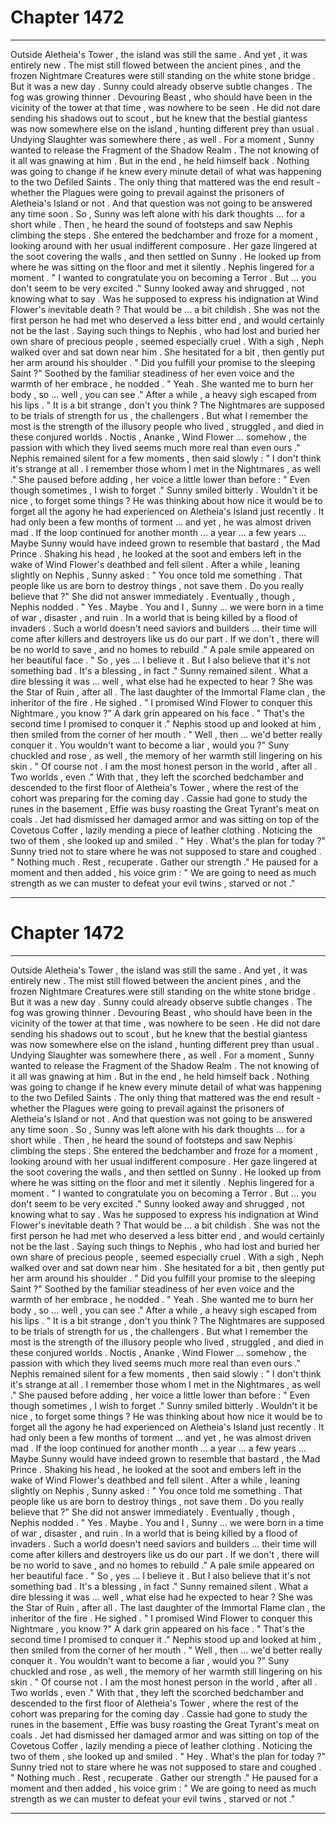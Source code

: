 
# Chapter 1472


---

Outside Aletheia's Tower , the island was still the same . And yet , it was entirely new . The mist still flowed between the ancient pines , and the frozen Nightmare Creatures were still standing on the white stone bridge . But it was a new day . Sunny could already observe subtle changes .
The fog was growing thinner . Devouring Beast , who should have been in the vicinity of the tower at that time , was nowhere to be seen . He did not dare sending his shadows out to scout , but he knew that the bestial giantess was now somewhere else on the island , hunting different prey than usual . Undying Slaughter was somewhere there , as well .
For a moment , Sunny wanted to release the Fragment of the Shadow Realm . The not knowing of it all was gnawing at him . But in the end , he held himself back .
Nothing was going to change if he knew every minute detail of what was happening to the two Defiled Saints . The only thing that mattered was the end result - whether the Plagues were going to prevail against the prisoners of Aletheia's Island or not . And that question was not going to be answered any time soon .
So , Sunny was left alone with his dark thoughts ... for a short while .
Then , he heard the sound of footsteps and saw Nephis climbing the steps . She entered the bedchamber and froze for a moment , looking around with her usual indifferent composure . Her gaze lingered at the soot covering the walls , and then settled on Sunny .
He looked up from where he was sitting on the floor and met it silently .
Nephis lingered for a moment .
" I wanted to congratulate you on becoming a Terror . But ... you don't seem to be very excited ."
Sunny looked away and shrugged , not knowing what to say . Was he supposed to express his indignation at Wind Flower's inevitable death ? That would be ... a bit childish . She was not the first person he had met who deserved a less bitter end , and would certainly not be the last .
Saying such things to Nephis , who had lost and buried her own share of precious people , seemed especially cruel .
With a sigh , Neph walked over and sat down near him . She hesitated for a bit , then gently put her arm around his shoulder .
" Did you fulfill your promise to the sleeping Saint ?"
Soothed by the familiar steadiness of her even voice and the warmth of her embrace , he nodded .
" Yeah . She wanted me to burn her body , so ... well , you can see ."
After a while , a heavy sigh escaped from his lips .
" It is a bit strange , don't you think ? The Nightmares are supposed to be trials of strength for us , the challengers . But what I remember the most is the strength of the illusory people who lived , struggled , and died in these conjured worlds . Noctis , Ananke , Wind Flower ... somehow , the passion with which they lived seems much more real than even ours ."
Nephis remained silent for a few moments , then said slowly :
" I don't think it's strange at all . I remember those whom I met in the Nightmares , as well ."
She paused before adding , her voice a little lower than before :
" Even though sometimes , I wish to forget ."
Sunny smiled bitterly .
Wouldn't it be nice , to forget some things ? He was thinking about how nice it would be to forget all the agony he had experienced on Aletheia's Island just recently . It had only been a few months of torment ... and yet , he was almost driven mad .
If the loop continued for another month ... a year ... a few years ...
Maybe Sunny would have indeed grown to resemble that bastard , the Mad Prince .
Shaking his head , he looked at the soot and embers left in the wake of Wind Flower's deathbed and fell silent .
After a while , leaning slightly on Nephis , Sunny asked :
" You once told me something . That people like us are born to destroy things , not save them . Do you really believe that ?"
She did not answer immediately . Eventually , though , Nephis nodded .
" Yes . Maybe . You and I , Sunny ... we were born in a time of war , disaster , and ruin . In a world that is being killed by a flood of invaders . Such a world doesn't need saviors and builders ... their time will come after killers and destroyers like us do our part . If we don't , there will be no world to save , and no homes to rebuild ."
A pale smile appeared on her beautiful face .
" So , yes ... I believe it . But I also believe that it's not something bad . It's a blessing , in fact ."
Sunny remained silent . What a dire blessing it was ... well , what else had he expected to hear ? She was the Star of Ruin , after all . The last daughter of the Immortal Flame clan , the inheritor of the fire .
He sighed .
" I promised Wind Flower to conquer this Nightmare , you know ?"
A dark grin appeared on his face .
" That's the second time I promised to conquer it ."
Nephis stood up and looked at him , then smiled from the corner of her mouth .
" Well , then ... we'd better really conquer it . You wouldn't want to become a liar , would you ?"
Suny chuckled and rose , as well , the memory of her warmth still lingering on his skin .
" Of course not . I am the most honest person in the world , after all . Two worlds , even ."
With that , they left the scorched bedchamber and descended to the first floor of Aletheia's Tower , where the rest of the cohort was preparing for the coming day .
Cassie had gone to study the runes in the basement , Effie was busy roasting the Great Tyrant's meat on coals . Jet had dismissed her damaged armor and was sitting on top of the Covetous Coffer , lazily mending a piece of leather clothing .
Noticing the two of them , she looked up and smiled .
" Hey . What's the plan for today ?"
Sunny tried not to stare where he was not supposed to stare and coughed .
" Nothing much . Rest , recuperate . Gather our strength ."
He paused for a moment and then added , his voice grim :
" We are going to need as much strength as we can muster to defeat your evil twins , starved or not ."

---


# Chapter 1472


---

Outside Aletheia's Tower , the island was still the same . And yet , it was entirely new . The mist still flowed between the ancient pines , and the frozen Nightmare Creatures were still standing on the white stone bridge . But it was a new day . Sunny could already observe subtle changes .
The fog was growing thinner . Devouring Beast , who should have been in the vicinity of the tower at that time , was nowhere to be seen . He did not dare sending his shadows out to scout , but he knew that the bestial giantess was now somewhere else on the island , hunting different prey than usual . Undying Slaughter was somewhere there , as well .
For a moment , Sunny wanted to release the Fragment of the Shadow Realm . The not knowing of it all was gnawing at him . But in the end , he held himself back .
Nothing was going to change if he knew every minute detail of what was happening to the two Defiled Saints . The only thing that mattered was the end result - whether the Plagues were going to prevail against the prisoners of Aletheia's Island or not . And that question was not going to be answered any time soon .
So , Sunny was left alone with his dark thoughts ... for a short while .
Then , he heard the sound of footsteps and saw Nephis climbing the steps . She entered the bedchamber and froze for a moment , looking around with her usual indifferent composure . Her gaze lingered at the soot covering the walls , and then settled on Sunny .
He looked up from where he was sitting on the floor and met it silently .
Nephis lingered for a moment .
" I wanted to congratulate you on becoming a Terror . But ... you don't seem to be very excited ."
Sunny looked away and shrugged , not knowing what to say . Was he supposed to express his indignation at Wind Flower's inevitable death ? That would be ... a bit childish . She was not the first person he had met who deserved a less bitter end , and would certainly not be the last .
Saying such things to Nephis , who had lost and buried her own share of precious people , seemed especially cruel .
With a sigh , Neph walked over and sat down near him . She hesitated for a bit , then gently put her arm around his shoulder .
" Did you fulfill your promise to the sleeping Saint ?"
Soothed by the familiar steadiness of her even voice and the warmth of her embrace , he nodded .
" Yeah . She wanted me to burn her body , so ... well , you can see ."
After a while , a heavy sigh escaped from his lips .
" It is a bit strange , don't you think ? The Nightmares are supposed to be trials of strength for us , the challengers . But what I remember the most is the strength of the illusory people who lived , struggled , and died in these conjured worlds . Noctis , Ananke , Wind Flower ... somehow , the passion with which they lived seems much more real than even ours ."
Nephis remained silent for a few moments , then said slowly :
" I don't think it's strange at all . I remember those whom I met in the Nightmares , as well ."
She paused before adding , her voice a little lower than before :
" Even though sometimes , I wish to forget ."
Sunny smiled bitterly .
Wouldn't it be nice , to forget some things ? He was thinking about how nice it would be to forget all the agony he had experienced on Aletheia's Island just recently . It had only been a few months of torment ... and yet , he was almost driven mad .
If the loop continued for another month ... a year ... a few years ...
Maybe Sunny would have indeed grown to resemble that bastard , the Mad Prince .
Shaking his head , he looked at the soot and embers left in the wake of Wind Flower's deathbed and fell silent .
After a while , leaning slightly on Nephis , Sunny asked :
" You once told me something . That people like us are born to destroy things , not save them . Do you really believe that ?"
She did not answer immediately . Eventually , though , Nephis nodded .
" Yes . Maybe . You and I , Sunny ... we were born in a time of war , disaster , and ruin . In a world that is being killed by a flood of invaders . Such a world doesn't need saviors and builders ... their time will come after killers and destroyers like us do our part . If we don't , there will be no world to save , and no homes to rebuild ."
A pale smile appeared on her beautiful face .
" So , yes ... I believe it . But I also believe that it's not something bad . It's a blessing , in fact ."
Sunny remained silent . What a dire blessing it was ... well , what else had he expected to hear ? She was the Star of Ruin , after all . The last daughter of the Immortal Flame clan , the inheritor of the fire .
He sighed .
" I promised Wind Flower to conquer this Nightmare , you know ?"
A dark grin appeared on his face .
" That's the second time I promised to conquer it ."
Nephis stood up and looked at him , then smiled from the corner of her mouth .
" Well , then ... we'd better really conquer it . You wouldn't want to become a liar , would you ?"
Suny chuckled and rose , as well , the memory of her warmth still lingering on his skin .
" Of course not . I am the most honest person in the world , after all . Two worlds , even ."
With that , they left the scorched bedchamber and descended to the first floor of Aletheia's Tower , where the rest of the cohort was preparing for the coming day .
Cassie had gone to study the runes in the basement , Effie was busy roasting the Great Tyrant's meat on coals . Jet had dismissed her damaged armor and was sitting on top of the Covetous Coffer , lazily mending a piece of leather clothing .
Noticing the two of them , she looked up and smiled .
" Hey . What's the plan for today ?"
Sunny tried not to stare where he was not supposed to stare and coughed .
" Nothing much . Rest , recuperate . Gather our strength ."
He paused for a moment and then added , his voice grim :
" We are going to need as much strength as we can muster to defeat your evil twins , starved or not ."

---

